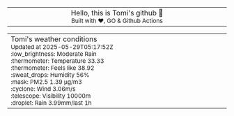 
<div align="center">
<table>
<tbody>
<td align="center">
<img width="2000" height="0"><br>
Hello, this is Tomi's github 👋<br>
<sup>Built with ❤️, GO & Github Actions</sup><br>
<img width="2000" height="0">
</td>
</tbody>
</table>
</div>
<table>
<tbody>
<td align="left">
<img width="2000" height="0"><br>
Tomi's weather conditions<br>
<sup>Updated at 2025-05-29T05:17:52Z</sup><br>
<sup>:low_brightness: Moderate Rain</sup><br>
<sup>:thermometer: Temperature 33.33 </sup><br>
<sup>:thermometer: Feels like 38.92</sup><br>
<sup>:sweat_drops: Humidity 56%</sup><br>
<sup>:mask: PM2.5 1.39 μg/m3</sup><br>
<sup>:cyclone: Wind 3.06m/s </sup><br>
<sup>:telescope: Visibility 10000m </sup><br>
<sup>:droplet: Rain 3.99mm/last 1h </sup><br>
<img width="2000" height="0">
</td>
<td align="left">
<img width="2000" height="0"><br>
<br>
<img width="2000" height="0">
</td>
</tbody>
</table>
</div>
    